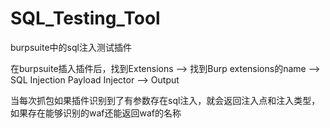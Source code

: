 # SQL_Testing_Tool
burpsuite中的sql注入测试插件

在burpsuite插入插件后，找到Extensions —> 找到Burp extensions的name —> SQL Injection Payload Injector —> Output

当每次抓包如果插件识别到了有参数存在sql注入，就会返回注入点和注入类型，如果存在能够识别的waf还能返回waf的名称